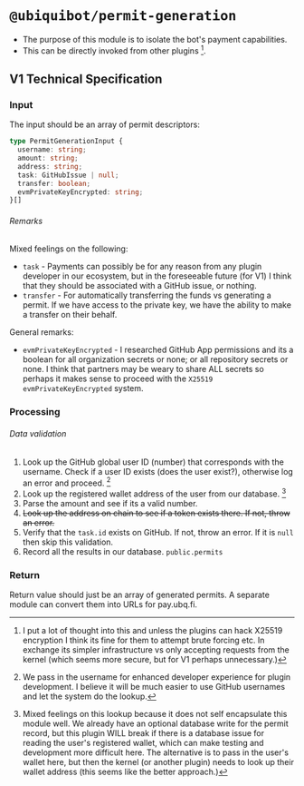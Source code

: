 # `@ubiquibot/permit-generation`

- The purpose of this module is to isolate the bot's payment capabilities.
- This can be directly invoked from other plugins [^1^].

## V1 Technical Specification

### Input

The input should be an array of permit descriptors:

```typescript
type PermitGenerationInput {
  username: string;
  amount: string;
  address: string;
  task: GitHubIssue | null;
  transfer: boolean;
  evmPrivateKeyEncrypted: string;
}[]
```

###### Remarks

Mixed feelings on the following:

- `task` - Payments can possibly be for any reason from any plugin developer in our ecosystem, but in the foreseeable future (for V1) I think that they should be associated with a GitHub issue, or nothing.
- `transfer` - For automatically transferring the funds vs generating a permit. If we have access to the private key, we have the ability to make a transfer on their behalf.

General remarks:

- `evmPrivateKeyEncrypted` - I researched GitHub App permissions and its a boolean for all organization secrets or none; or all repository secrets or none. I think that partners may be weary to share ALL secrets so perhaps it makes sense to proceed with the `X25519` `evmPrivateKeyEncrypted` system.

### Processing

###### Data validation

1. Look up the GitHub global user ID (number) that corresponds with the username. Check if a user ID exists (does the user exist?), otherwise log an error and proceed. [^2^]
1. Look up the registered wallet address of the user from our database. [^3^]
1. Parse the amount and see if its a valid number.
1. ~~Look up the address on chain to see if a token exists there. If not, throw an error.~~
1. Verify that the `task.id` exists on GitHub. If not, throw an error. If it is `null` then skip this validation.
1. Record all the results in our database. `public.permits`

### Return

Return value should just be an array of generated permits. A separate module can convert them into URLs for pay.ubq.fi.

[^1^]: I put a lot of thought into this and unless the plugins can hack X25519 encryption I think its fine for them to attempt brute forcing etc. In exchange its simpler infrastructure vs only accepting requests from the kernel (which seems more secure, but for V1 perhaps unnecessary.)
[^2^]: We pass in the username for enhanced developer experience for plugin development. I believe it will be much easier to use GitHub usernames and let the system do the lookup.
[^3^]: Mixed feelings on this lookup because it does not self encapsulate this module well. We already have an optional database write for the permit record, but this plugin WILL break if there is a database issue for reading the user's registered wallet, which can make testing and development more difficult here. The alternative is to pass in the user's wallet here, but then the kernel (or another plugin) needs to look up their wallet address (this seems like the better approach.)

